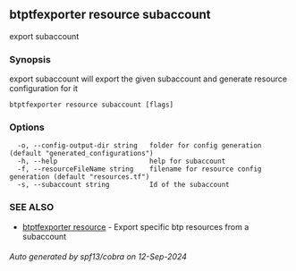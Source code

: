 ## btptfexporter resource subaccount

export subaccount

### Synopsis

export subaccount will export the given subaccount and generate resource configuration for it

```
btptfexporter resource subaccount [flags]
```

### Options

```
  -o, --config-output-dir string   folder for config generation (default "generated_configurations")
  -h, --help                       help for subaccount
  -f, --resourceFileName string    filename for resource config generation (default "resources.tf")
  -s, --subaccount string          Id of the subaccount
```

### SEE ALSO

* [btptfexporter resource](btptfexporter_resource.md)	 - Export specific btp resources from a subaccount

###### Auto generated by spf13/cobra on 12-Sep-2024
